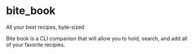 # bite_book
All your best recipes, byte-sized



Bite book is a CLI companion that will allow you to hold, search, and add all of your favorite recipies.

